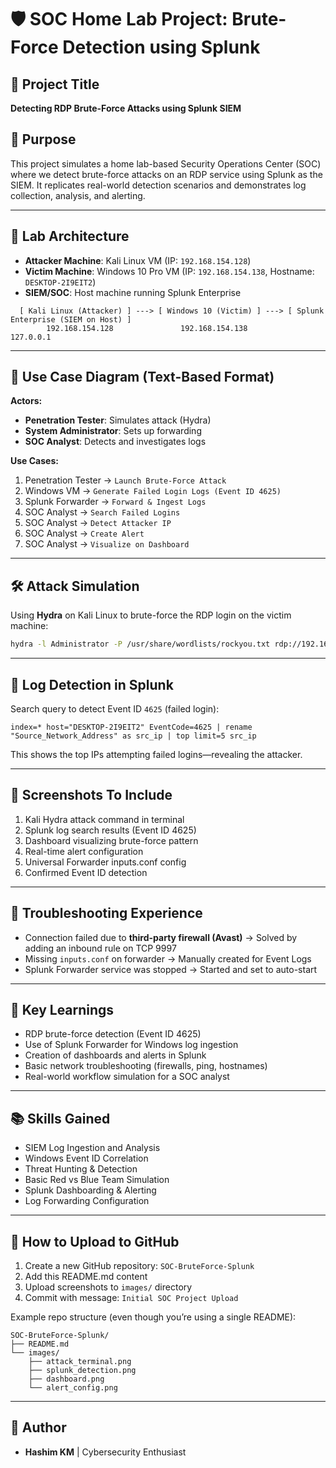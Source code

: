 # 🛡️ SOC Home Lab Project: Brute-Force Detection using Splunk

## 📌 Project Title

**Detecting RDP Brute-Force Attacks using Splunk SIEM**

## 🎯 Purpose

This project simulates a home lab-based Security Operations Center (SOC) where we detect brute-force attacks on an RDP service using Splunk as the SIEM. It replicates real-world detection scenarios and demonstrates log collection, analysis, and alerting.

---

## 🧱 Lab Architecture

* **Attacker Machine**: Kali Linux VM (IP: `192.168.154.128`)
* **Victim Machine**: Windows 10 Pro VM (IP: `192.168.154.138`, Hostname: `DESKTOP-2I9EIT2`)
* **SIEM/SOC**: Host machine running Splunk Enterprise

```
  [ Kali Linux (Attacker) ] ---> [ Windows 10 (Victim) ] ---> [ Splunk Enterprise (SIEM on Host) ]
        192.168.154.128               192.168.154.138               127.0.0.1
```

---

## 👥 Use Case Diagram (Text-Based Format)

**Actors:**

* **Penetration Tester**: Simulates attack (Hydra)
* **System Administrator**: Sets up forwarding
* **SOC Analyst**: Detects and investigates logs

**Use Cases:**

1. Penetration Tester → `Launch Brute-Force Attack`
2. Windows VM → `Generate Failed Login Logs (Event ID 4625)`
3. Splunk Forwarder → `Forward & Ingest Logs`
4. SOC Analyst → `Search Failed Logins`
5. SOC Analyst → `Detect Attacker IP`
6. SOC Analyst → `Create Alert`
7. SOC Analyst → `Visualize on Dashboard`

---

## 🛠️ Attack Simulation

Using **Hydra** on Kali Linux to brute-force the RDP login on the victim machine:

```bash
hydra -l Administrator -P /usr/share/wordlists/rockyou.txt rdp://192.168.154.138 -V
```

---

## 🧪 Log Detection in Splunk

Search query to detect Event ID `4625` (failed login):

```spl
index=* host="DESKTOP-2I9EIT2" EventCode=4625 | rename "Source_Network_Address" as src_ip | top limit=5 src_ip
```

This shows the top IPs attempting failed logins—revealing the attacker.

---

## 📸 Screenshots To Include

1. Kali Hydra attack command in terminal 
2. Splunk log search results (Event ID 4625)
3. Dashboard visualizing brute-force pattern
4. Real-time alert configuration
5. Universal Forwarder inputs.conf config
6. Confirmed Event ID detection

---

## 🧩 Troubleshooting Experience

* Connection failed due to **third-party firewall (Avast)** → Solved by adding an inbound rule on TCP 9997
* Missing `inputs.conf` on forwarder → Manually created for Event Logs
* Splunk Forwarder service was stopped → Started and set to auto-start


---

## 🧠 Key Learnings

* RDP brute-force detection (Event ID 4625)
* Use of Splunk Forwarder for Windows log ingestion
* Creation of dashboards and alerts in Splunk
* Basic network troubleshooting (firewalls, ping, hostnames)
* Real-world workflow simulation for a SOC analyst

---

## 📚 Skills Gained

* SIEM Log Ingestion and Analysis
* Windows Event ID Correlation
* Threat Hunting & Detection
* Basic Red vs Blue Team Simulation
* Splunk Dashboarding & Alerting
* Log Forwarding Configuration

---

## 🚀 How to Upload to GitHub

1. Create a new GitHub repository: `SOC-BruteForce-Splunk`
2. Add this README.md content
3. Upload screenshots to `images/` directory
4. Commit with message: `Initial SOC Project Upload`

Example repo structure (even though you’re using a single README):

```
SOC-BruteForce-Splunk/
├── README.md
└── images/
    ├── attack_terminal.png
    ├── splunk_detection.png
    ├── dashboard.png
    └── alert_config.png
```

---




## 🙌 Author

* **Hashim KM** | Cybersecurity Enthusiast


